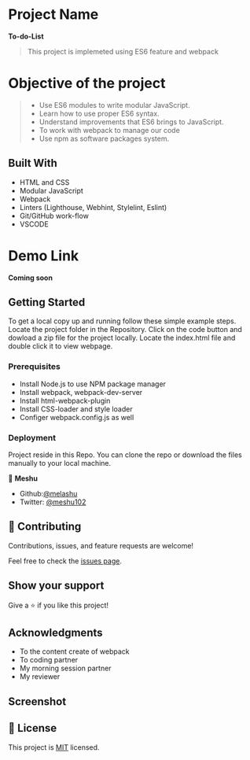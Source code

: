 # Project Name
**To-do-List**
> This project is implemeted using ES6 feature and webpack

# Objective of the project

> - Use ES6 modules to write modular JavaScript.
> - Learn how to use proper ES6 syntax.
> - Understand improvements that ES6 brings to JavaScript.
> - To work with webpack to manage our code
> - Use npm as software packages system.

## Built With

- HTML and CSS
- Modular JavaScript
- Webpack
- Linters (Lighthouse, Webhint, Stylelint, Eslint)
- Git/GitHub work-flow
- VSCODE

# Demo Link

**Coming soon**

## Getting Started

To get a local copy up and running follow these simple example steps.
Locate the project folder in the Repository.
Click on the code button and dowload a zip file for the project locally.
Locate the index.html file and double click it to view webpage.

### Prerequisites

- Install Node.js to use NPM package manager
- Install webpack, webpack-dev-server
- Install html-webpack-plugin 
- Install CSS-loader and style loader 
- Configer webpack.config.js as well

### Deployment
  Project reside in this Repo. You can clone the repo or download the files manually to your local machine.

👤 **Meshu**

- Github:[@melashu](https://github.com/melashu)
- Twitter: [@meshu102](https://twitter.com/meshu102)
 
## 🤝 Contributing

Contributions, issues, and feature requests are welcome!

Feel free to check the [issues page](../../issues/).

## Show your support

Give a ⭐️ if you like this project!

## Acknowledgments

- To the content create of webpack 
- To coding partner
- My morning session partner 
- My reviewer

## Screenshot 

## 📝 License

This project is [MIT](./LICENSE) licensed.

